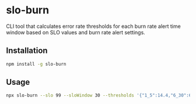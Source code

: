 # slo-burn

CLI tool that calculates error rate thresholds for each burn rate alert time window based on SLO values ​​and burn rate alert settings.

## Installation

```sh
npm install -g slo-burn
```

## Usage

```sh
npx slo-burn --slo 99 --sloWindow 30 --thresholds '{"1_5":14.4,"6_30":6,"24_120":3}'
```
